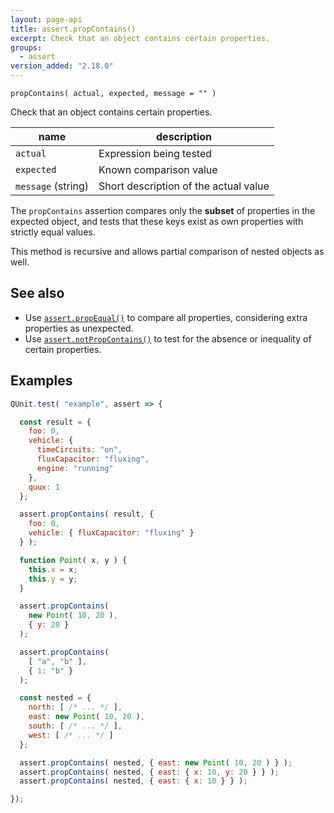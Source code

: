 ```yaml
---
layout: page-api
title: assert.propContains()
excerpt: Check that an object contains certain properties.
groups:
  - assert
version_added: "2.18.0"
---
```


`propContains( actual, expected, message = "" )`

Check that an object contains certain properties.

| name | description |
|------|-------------|
| `actual` | Expression being tested |
| `expected` | Known comparison value |
| `message` (string) | Short description of the actual value |


The `propContains` assertion compares only the **subset** of properties in the expected object,
and tests that these keys exist as own properties with strictly equal values.

This method is recursive and allows partial comparison of nested objects as well.

## See also

* Use [`assert.propEqual()`](./propEqual.md) to compare all properties, considering extra properties as unexpected.
* Use [`assert.notPropContains()`](./notPropContains.md) to test for the absence or inequality of certain properties.

## Examples

```js
QUnit.test( "example", assert => {

  const result = {
    foo: 0,
    vehicle: {
      timeCircuits: "on",
      fluxCapacitor: "fluxing",
      engine: "running"
    },
    quux: 1
  };

  assert.propContains( result, {
    foo: 0,
    vehicle: { fluxCapacitor: "fluxing" }
  } );

  function Point( x, y ) {
    this.x = x;
    this.y = y;
  }

  assert.propContains(
    new Point( 10, 20 ),
    { y: 20 }
  );

  assert.propContains(
    [ "a", "b" ],
    { 1: "b" }
  );

  const nested = {
    north: [ /* ... */ ],
    east: new Point( 10, 20 ),
    south: [ /* ... */ ],
    west: [ /* ... */ ]
  };

  assert.propContains( nested, { east: new Point( 10, 20 ) } );
  assert.propContains( nested, { east: { x: 10, y: 20 } } );
  assert.propContains( nested, { east: { x: 10 } } );

});
```
